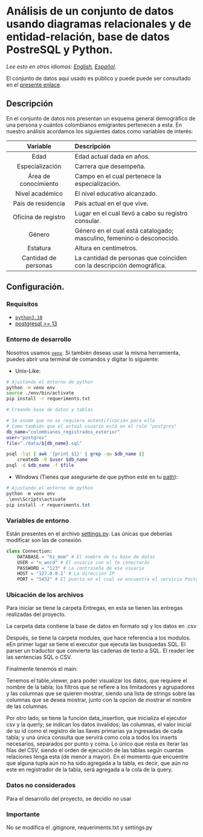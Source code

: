 # Análisis de un conjunto de datos usando diagramas relacionales y de entidad-relación, base de datos PostreSQL y Python.

*Lee esto en otros idiomas: [English](README.md), [Español](README.es.md)*.

El conjunto de datos aquí usado es público y puede puede ser consultado en el [presente enlace](https://www.datos.gov.co/Estad-sticas-Nacionales/Colombianos-registrados-en-el-exterior/y399-rzwf).

## Descripción 

En el conjunto de datos nos presentan un esquema general demográfico de una persona y cuántos colombianos emigrantes pertenecen a esta. En nuestro análisis acordamos los siguientes datos como variables de interés:

<center>

|       Variable       | Descripción                                                                |
| :------------------: | :------------------------------------------------------------------------- |
|         Edad         | Edad actual dada en años.                                                  |
|   Especialización    | Carrera que desempeña.                                                     |
| Área de conocimiento | Campo en el cual pertenece la especialización.                             |
|   Nivel académico    | El nivel educativo alcanzado.                                              |
|  País de residencia  | País actual en el que vive.                                                |
| Oficina de registro  | Lugar en el cual llevó a cabo su registro <br> consular.                   |
|        Género        | Género en el cual está catalogado; <br> masculino, femenino o desconocido. |
|       Estatura       | Altura en centímetros.                                                     |
| Cantidad de personas | La cantidad de personas que coinciden <br> con la descripción demográfica. |

</center>

## Configuración.

### Requisitos

- [`python3.10`](https://www.python.org/downloads/release/python-3100/)
- [postgresql >= 13](https://www.postgresql.org/download/)

### Entorno de desarrollo

Nosotros usamos [`venv`](https://docs.python.org/3/library/venv.html). Si también deseas usar la misma herramienta, puedes abrir una terminal de comandos y digitar lo siguiente:
- Unix-Like:
```bash
# Ajustando el entorno de python
python -m venv env
source ./env/bin/activate
pip install -r requeriments.txt

# Creando base de datos y tablas

# Se asume que no se requiere autentificación para ello
# Como también que el actual usuario está en el role "postgres"
db_name="colombianos_registrados_exterior"
user="postgres"
file="./data/${db_name}.sql"

psql -lqt | awk '{print $1}' | grep -qw $db_name ||
    createdb -O $user $db_name
psql -d $db_name -f $file
```
- Windows (Tienes que asegurarte de que python esté en tu [path](https://docs.python.org/3/using/windows.html)):
```powershell
# Ajustando el entorno de python
python -m venv env
.\env\Scripts\activate
pip install -r requeriments.txt
```
### Variables de entorno

Están presentes en el archivo [settings.py](settings.py). Las únicas que deberías modificar son las de conexión.

```python
class Connection:
    DATABASE = "hi_mom" # El nombre de tu base de datos
    USER = "n_word" # El usuario con el te conectarás
    PASSWORD = "123" # La contraseña de ese usuario
    HOST = "127.0.0.1" # La dirección IP
    PORT = "5432" # El puerto en el cual se encuentra el servicio PostgreSQL
```
### Ubicación de los archivos

Para iniciar se tiene la carpeta Entregas, en esta se tienen las entregas realizadas del proyecto.

La carpeta data contiene la base de datos en formato sql y los datos en .csv

Después, se tiene la carpeta modules, que hace referencia a los modulos. eEn primer lugar se tiene el executor que ejecuta las busquedas SQL. El parser un traductor que convierte las cadenas de texto a SQL. El reader lee las sentencias SQL o CSV.

Finalmente tenemos el main:

Tenemos el table_viewer, para poder visualizar los datos, que requiere el nombre de la tabla; los filtros que se refiere a los limitadores y agrupadores y las columnas que se quieren mostrar, siendo una lista de strings sobre las columnas que se desea mostrar, junto con la opcion de mostrar el nombre de las columnas.

Por otro lado, se tiene la función data_insertion, que inicializa el ejecutor csv y la querly; se indican los datos invalidos; las columnas, el valor inicial de su id como el registro de las llaves primarias ya ingresadas de cada tabla; y una única consulta que servirá como cola a todos los inserts necesarios, separados por punto y coma. Lo único que resta es iterar las filas del CSV, siendo el orden de ejecución de las tablas según cuantas   relaciones tenga esta (de menor a mayor). En el momento que encuentre que alguna tupla aún no ha sido agregada a la tabla, es decir, que aún no este en registrador de la tabla, será agregada a la cola de la query.

### Datos no considerados

Para el desarrollo del proyecto, se decidio no usar 

### Importante
No se modifica el .gitignore, requeriments.txt y settings.py
